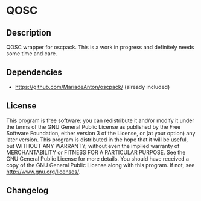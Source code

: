 QOSC
===
Description
---
QOSC wrapper for oscpack.
This is a work in progress and definitely needs some time and care.

Dependencies
---
* https://github.com/MariadeAnton/oscpack/ (already included)

License
---
This program is free software: you can redistribute it and/or modify it under the terms of the GNU General Public License as published by the Free Software Foundation, either version 3 of the License, or (at your option) any later version.
This program is distributed in the hope that it will be useful, but WITHOUT ANY WARRANTY; without even the implied warranty of MERCHANTABILITY or FITNESS FOR A PARTICULAR PURPOSE. See the GNU General Public License for more details.
You should have received a copy of the GNU General Public License along with this program. If not, see http://www.gnu.org/licenses/.

Changelog
---
